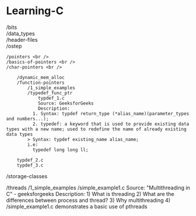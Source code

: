 # Learning-C

/bits <br />
/data_types <br />
/header-files <br />
/ostep <br />

```
/pointers <br />
/basics-of-pointers <br />
/char-pointers <br />

    /dynamic_mem_alloc
    /function-pointers
        /1_simple_examples
        /typedef_func_ptr
            typdef_1.c
            Source: GeeksforGeeks
            Description:
          1. Syntax: typdef return_type (*alias_name)(parameter_types and numbers...);
          2. typedef: a keyword that is used to provide existing data types with a new name; used to redefine the name of already existing data types
        > Syntax: typdef existing_name alias_name;
        i.e:
          typedef long long ll;
          
    typdef_2.c
    typdef_3.c
```
/storage-classes

/threads
/1_simple_examples
  /simple_example1.c
    Source: "Multithreading in C" - geeksforgeeks
    Description:
      1) What is threading
      2) What are the differences between process and thread? 
      3) Why multithreading
      4) /simple_example1.c demonstrates a basic use of pthreads
